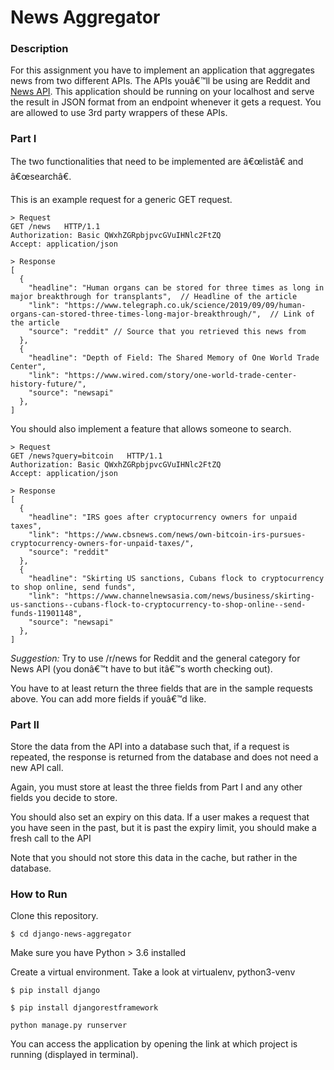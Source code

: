 # News Aggregator

### Description

For this assignment you have to implement an application that aggregates news from two different APIs. The APIs youâ€™ll be using are Reddit and [News API](https://newsapi.org/). This application should be running on your localhost and serve the result in JSON format from an endpoint whenever it gets a request. You are allowed to use 3rd party wrappers of these APIs.

### Part I

The two functionalities that need to be implemented are â€œlistâ€ and â€œsearchâ€.

This is an example request for a generic GET request.

    > Request
    GET /news   HTTP/1.1
    Authorization: Basic QWxhZGRpbjpvcGVuIHNlc2FtZQ
    Accept: application/json
    
    > Response
    [
      {
        "headline": "Human organs can be stored for three times as long in major breakthrough for transplants",  // Headline of the article
        "link": "https://www.telegraph.co.uk/science/2019/09/09/human-organs-can-stored-three-times-long-major-breakthrough/",  // Link of the article
        "source": "reddit" // Source that you retrieved this news from
      },
      {
        "headline": "Depth of Field: The Shared Memory of One World Trade Center",
        "link": "https://www.wired.com/story/one-world-trade-center-history-future/",
        "source": "newsapi"
      },
    ]

You should also implement a feature that allows someone to search.

    > Request
    GET /news?query=bitcoin   HTTP/1.1
    Authorization: Basic QWxhZGRpbjpvcGVuIHNlc2FtZQ
    Accept: application/json
    
    > Response
    [
      {
        "headline": "IRS goes after cryptocurrency owners for unpaid taxes",
        "link": "https://www.cbsnews.com/news/own-bitcoin-irs-pursues-cryptocurrency-owners-for-unpaid-taxes/",
        "source": "reddit"
      },
      {
        "headline": "Skirting US sanctions, Cubans flock to cryptocurrency to shop online, send funds",
        "link": "https://www.channelnewsasia.com/news/business/skirting-us-sanctions--cubans-flock-to-cryptocurrency-to-shop-online--send-funds-11901148",
        "source": "newsapi"
      },
    ]

*Suggestion:* Try to use /r/news for Reddit and the general category for News API (you donâ€™t have to but itâ€™s worth checking out).

You have to at least return the three fields that are in the sample requests above. You can add more fields if youâ€™d like.

### Part II

Store the data from the API into a database such that, if a request is repeated, the response is returned from the database and does not need a new API call.

Again, you must store at least the three fields from Part I and any other fields you decide to store.

You should also set an expiry on this data. If a user makes a request that you have seen in the past, but it is past the expiry limit, you should make a fresh call to the API

Note that you should not store this data in the cache, but rather in the database.

### How to Run

Clone this repository.
  ```
$ cd django-news-aggregator
```
Make sure you have Python > 3.6 installed

Create a virtual environment. Take a look at virtualenv, python3-venv
  ```
$ pip install django
```
  ```
$ pip install djangorestframework
```
 ```
python manage.py runserver
```

You can access the application by opening the link at which project is running (displayed in terminal).